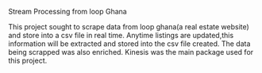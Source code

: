 Stream Processing from loop Ghana

This project sought to scrape data from loop ghana(a real estate website) and store into a csv file in real time. Anytime listings are updated,this information will be extracted and stored into the csv file created. The data being scrapped was also enriched. Kinesis was the main package used for this project.
